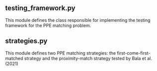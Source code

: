 
## testing_framework.py

This module defines the class responsible for implementing the testing framework for the PPE matching problem.

## strategies.py

This module defines two PPE matching strategies: the first-come-first-matched strategy and the proximity-match strategy tested by Bala et al. (2021)
